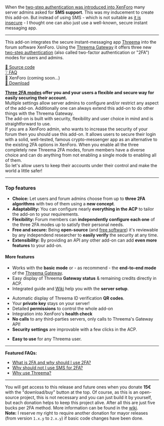 When the [two-step authentication was introduced into XenForo](https://xenforo.com/community/threads/two-step-verification-and-security-improvements.99881/) many server admins asked for **SMS support**. This was my inducement to create this add-on. But instead of using SMS - which is not suitable as [it is insecure](https://github.com/rugk/xenforo-threema-gateway/wiki/FAQ#why-not-just-sms) - I thought one can also just use a well-known, secure instant messaging app.

---

This add-on integrates the secure instant-messaging app [Threema](https://threema.ch) into the forum software XenForo. Using the [Threema Gateway](https://gateway.threema.ch) it offers three new [two-step authentication](https://xenforo.com/community/threads/two-step-verification-and-security-improvements.99881/) (also called two-factor authentication or "2FA") modes for users and admins.

[📝 Source code](https://github.com/rugk/xenforo-threema-gateway)  
[❔ FAQ](https://github.com/rugk/xenforo-threema-gateway/wiki/FAQ)  
🔵 XenForo (coming soon…)  
[🔽 Download](https://github.com/rugk/xenforo-threema-gateway/releases/latest)   

**[Three 2FA modes](https://github.com/rugk/xenforo-threema-gateway/blob/master/docs/2faMethods.md) offer you and your users a flexible and secure way for easily securing their account.**  
Multiple settings allow server admins to configure and/or restrict any aspect of the add-on. Additionally one can always extend this add-on to do other things with the Threema Gateway.  
The add-on is built with security, flexibility and user choice in mind and is straightforward to use.  
If you are a XenForo admin, who wants to increase the security of your forum then you should use this add-on. It allows users to secure their login with a solid, well-tested, famous crypto-messenger app as an alternative to the existing 2FA options in XenForo. When you enable all the three completely new Threema 2FA modes, forum members have a diverse choice and can do anything from not enabling a single mode to enabling all of them.  
So let's allow users to keep their accounts under their control and make the world a little safer!

---

### Top features

* **Choice:** Let users and forum admins choose from up to **three 2FA algorithms** with two of them using a **new concept**.
* **Adaptability:** You can configure nearly **everything in the ACP** to tailor the add-on to your requirements.
* **Flexibility:** Forum members can **independently configure each one** of the three 2FA modes up to satisfy their personal needs.
* **Free and secure:** Being **open-source** (and [free software](https://en.wikipedia.org/wiki/Free_software)) it's reviewable by any independend researcher to **easily verify** the security at any time.
* **Extensibility:** By providing an API any other add-on can add **even more features** to your add-on.

#### More features

<!-- admin -->
* Works with the **basic mode** or - as recommend - the **end-to-end mode** of the [Threema Gateway](https://gateway.threema.ch/en/products).
* Easy display of Threema **Gateway status** & remaining credits directly in ACP.
* Integrated guide and [Wiki](https://github.com/rugk/xenforo-threema-gateway/wiki/Setup) help you with the **server setup**.
<!-- security -->
* Automatic display of Threema ID verification **QR codes**.
* Your **private key** stays on your server!
* Detailed **permissions** to control the whole add-on
* Integration into XenForo's **health check**
* **No calls** to any third-parties servers, only calls to Threema's Gateway API!
* **Security settings** are improvable with a few clicks in the ACP.
<!-- more -->
* **Easy to use** for any Threema user.

---

**Featured FAQs:**
* [What is 2FA and why should I use 2FA?](https://github.com/rugk/xenforo-threema-gateway/wiki/FAQ#what-is-two-factor-authentication-and-why-should-i-use-it)
* [Why should not I use SMS for 2FA?](https://github.com/rugk/xenforo-threema-gateway/wiki/FAQ#why-not-just-sms)
* [Why use Threema?](https://github.com/rugk/xenforo-threema-gateway/wiki/FAQ#why-did-you-choose-threema-id-like-to-have-whatsapp-instead)

---

You will get access to this release and future ones when you donate **15€** with the "download/buy" button at the top.
Of course, as this is an open-source project, this is not necessary and you can just build it by yourself, but each donation helps to keep this project alive. After all this are just five bucks per 2FA method. More information can be found in the [wiki](https://github.com/rugk/xenforo-threema-gateway/wiki/FAQ#donations--releases).  
**Note:** I reserve my right to require another donation for mayor releases (from version `1.x.y` to `2.x.y`) if basic code changes have been done.
